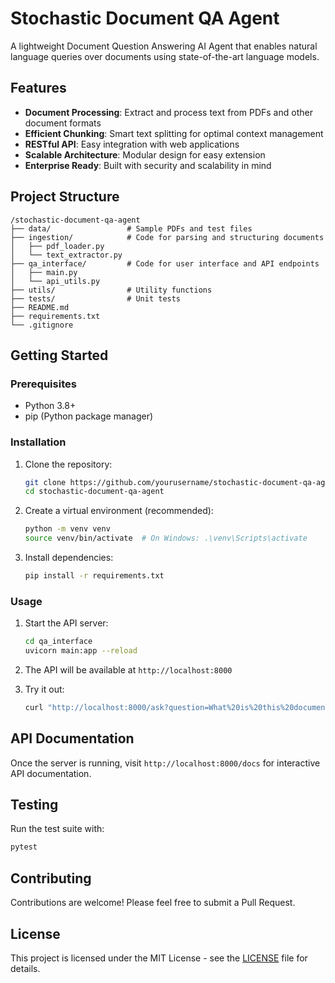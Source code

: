 # Stochastic Document QA Agent

A lightweight Document Question Answering AI Agent that enables natural language queries over documents using state-of-the-art language models.

## Features

- **Document Processing**: Extract and process text from PDFs and other document formats
- **Efficient Chunking**: Smart text splitting for optimal context management
- **RESTful API**: Easy integration with web applications
- **Scalable Architecture**: Modular design for easy extension
- **Enterprise Ready**: Built with security and scalability in mind

## Project Structure

```
/stochastic-document-qa-agent
├── data/                 # Sample PDFs and test files
├── ingestion/            # Code for parsing and structuring documents
│   ├── pdf_loader.py
│   └── text_extractor.py
├── qa_interface/         # Code for user interface and API endpoints
│   ├── main.py
│   └── api_utils.py
├── utils/                # Utility functions
├── tests/                # Unit tests
├── README.md
├── requirements.txt
└── .gitignore
```

## Getting Started

### Prerequisites

- Python 3.8+
- pip (Python package manager)

### Installation

1. Clone the repository:
   ```bash
   git clone https://github.com/yourusername/stochastic-document-qa-agent.git
   cd stochastic-document-qa-agent
   ```

2. Create a virtual environment (recommended):
   ```bash
   python -m venv venv
   source venv/bin/activate  # On Windows: .\venv\Scripts\activate
   ```

3. Install dependencies:
   ```bash
   pip install -r requirements.txt
   ```

### Usage

1. Start the API server:
   ```bash
   cd qa_interface
   uvicorn main:app --reload
   ```

2. The API will be available at `http://localhost:8000`

3. Try it out:
   ```bash
   curl "http://localhost:8000/ask?question=What%20is%20this%20document%20about?"
   ```

## API Documentation

Once the server is running, visit `http://localhost:8000/docs` for interactive API documentation.

## Testing

Run the test suite with:

```bash
pytest
```

## Contributing

Contributions are welcome! Please feel free to submit a Pull Request.

## License

This project is licensed under the MIT License - see the [LICENSE](LICENSE) file for details.
